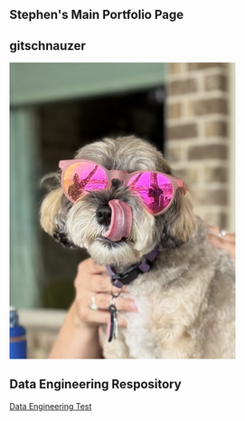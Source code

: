 ## Stephen's Main Portfolio Page

## gitschnauzer
<img src="Schnauzerpic.jpg" width='400'/>

## Data Engineering Respository
<a href="https://codo0001.github.io/dataengineering"> Data Engineering Test </a>
